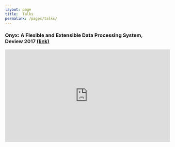 ```yaml
---
layout: page
title:  Talks
permalink: /pages/talks/
---
```


### Onyx: A Flexible and Extensible Data Processing System, Deview 2017 [(link)](https://deview.kr/2017/schedule/197)

<center><iframe src='http://serviceapi.rmcnmv.naver.com/flash/outKeyPlayer.nhn?vid=D789502DAC46B086CF539D6A553FBF3DD2BF&outKey=V126f733a2efaa60bdc1361cffcce4a4f3d6d219d8ef78bd977df61cffcce4a4f3d6d&controlBarMovable=true&jsCallable=true&isAutoPlay=true&skinName=tvcast_white' frameborder='no' scrolling='no' marginwidth='0' marginheight='0' WIDTH='544' HEIGHT='306' allowfullscreen align='center'></iframe></center>
